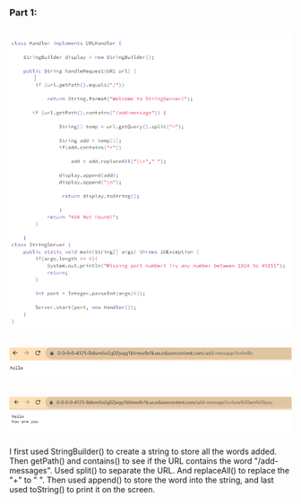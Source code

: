 
### Part 1:


![Image](Lab3-1.PNG)
-------
![Image](Lab3.PNG)
--------



![Image](Lab3-2.PNG)
----------

I first used StringBuilder() to create a string to store all the words added. Then getPath() and contains() to see if the URL contains the word "/add-messages". Used split() to separate the URL. And replaceAll() to replace the "+" to " ". Then used append() to store the word into the string, and last used toString() to print it on the screen. 
